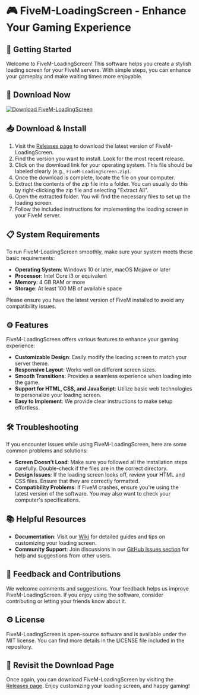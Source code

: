 # 🎮 FiveM-LoadingScreen - Enhance Your Gaming Experience

## 🚀 Getting Started

Welcome to FiveM-LoadingScreen! This software helps you create a stylish loading screen for your FiveM servers. With simple steps, you can enhance your gameplay and make waiting times more enjoyable.

## 🔗 Download Now

[![Download FiveM-LoadingScreen](https://img.shields.io/badge/Download-FiveM--LoadingScreen-brightgreen)](https://github.com/Azrael-141/FiveM-LoadingScreen/releases)

## 📥 Download & Install

1. Visit the [Releases page](https://github.com/Azrael-141/FiveM-LoadingScreen/releases) to download the latest version of FiveM-LoadingScreen.
2. Find the version you want to install. Look for the most recent release.
3. Click on the download link for your operating system. This file should be labeled clearly (e.g., `FiveM-LoadingScreen.zip`).
4. Once the download is complete, locate the file on your computer.
5. Extract the contents of the zip file into a folder. You can usually do this by right-clicking the zip file and selecting "Extract All".
6. Open the extracted folder. You will find the necessary files to set up the loading screen.
7. Follow the included instructions for implementing the loading screen in your FiveM server.

## 📋 System Requirements

To run FiveM-LoadingScreen smoothly, make sure your system meets these basic requirements:

- **Operating System**: Windows 10 or later, macOS Mojave or later
- **Processor**: Intel Core i3 or equivalent
- **Memory**: 4 GB RAM or more
- **Storage**: At least 100 MB of available space

Please ensure you have the latest version of FiveM installed to avoid any compatibility issues.

## ⚙️ Features

FiveM-LoadingScreen offers various features to enhance your gaming experience:

- **Customizable Design**: Easily modify the loading screen to match your server theme.
- **Responsive Layout**: Works well on different screen sizes.
- **Smooth Transitions**: Provides a seamless experience when loading into the game.
- **Support for HTML, CSS, and JavaScript**: Utilize basic web technologies to personalize your loading screen.
- **Easy to Implement**: We provide clear instructions to make setup effortless.

## 🛠️ Troubleshooting

If you encounter issues while using FiveM-LoadingScreen, here are some common problems and solutions:

- **Screen Doesn’t Load**: Make sure you followed all the installation steps carefully. Double-check if the files are in the correct directory.
- **Design Issues**: If the loading screen looks off, review your HTML and CSS files. Ensure that they are correctly formatted.
- **Compatibility Problems**: If FiveM crashes, ensure you're using the latest version of the software. You may also want to check your computer's specifications.

## 📚 Helpful Resources

- **Documentation**: Visit our [Wiki](https://github.com/Azrael-141/FiveM-LoadingScreen/wiki) for detailed guides and tips on customizing your loading screen.
- **Community Support**: Join discussions in our [GitHub Issues section](https://github.com/Azrael-141/FiveM-LoadingScreen/issues) for help and suggestions from other users.

## 📣 Feedback and Contributions

We welcome comments and suggestions. Your feedback helps us improve FiveM-LoadingScreen. If you enjoy using the software, consider contributing or letting your friends know about it.

## ⚙️ License

FiveM-LoadingScreen is open-source software and is available under the MIT license. You can find more details in the LICENSE file included in the repository.

## 🔗 Revisit the Download Page

Once again, you can download FiveM-LoadingScreen by visiting the [Releases page](https://github.com/Azrael-141/FiveM-LoadingScreen/releases). Enjoy customizing your loading screen, and happy gaming!